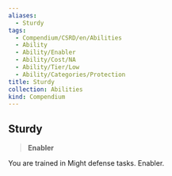 ```yaml
---
aliases:
  - Sturdy
tags:
  - Compendium/CSRD/en/Abilities
  - Ability
  - Ability/Enabler
  - Ability/Cost/NA
  - Ability/Tier/Low
  - Ability/Categories/Protection
title: Sturdy
collection: Abilities
kind: Compendium
---
```

## Sturdy  
>**Enabler**
  
You are trained in Might defense tasks. Enabler.